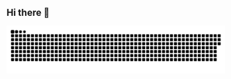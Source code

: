 ## Hi there 👋
[![](https://raw.githubusercontent.com/Yougan001/Yougan001/output/github-contribution-grid-snake.svg)](https://raw.githubusercontent.com/Yougan001/Yougan001/f4ef537e87c420e5d3d36dfbc8bbe0b69e81a681/github-contribution-grid-snake-dark.svg)

<!--
**Yougan001/Yougan001** is a ✨ _special_ ✨ repository because its `README.md` (this file) appears on your GitHub profile.

Here are some ideas to get you started:

- 🔭 I’m currently working on ...
- 🌱 I’m currently learning ...
- 👯 I’m looking to collaborate on ...
- 🤔 I’m looking for help with ...
- 💬 Ask me about ...
- 📫 How to reach me: ...
- 😄 Pronouns: ...
- ⚡ Fun fact: ...
-->
